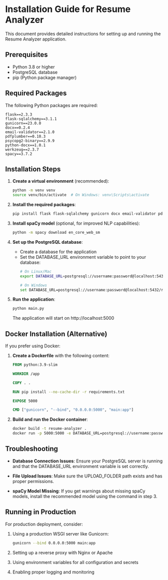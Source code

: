 # Installation Guide for Resume Analyzer

This document provides detailed instructions for setting up and running the Resume Analyzer application.

## Prerequisites

- Python 3.8 or higher
- PostgreSQL database
- pip (Python package manager)

## Required Packages

The following Python packages are required:

```
flask==2.3.3
flask-sqlalchemy==3.1.1
gunicorn==23.0.0
docx==0.2.4
email-validator==2.1.0
pdfplumber==0.10.3
psycopg2-binary==2.9.9
python-docx==1.0.1
werkzeug==2.3.7
spacy==3.7.2
```

## Installation Steps

1. **Create a virtual environment** (recommended):
   ```bash
   python -m venv venv
   source venv/bin/activate  # On Windows: venv\Scripts\activate
   ```

2. **Install the required packages**:
   ```bash
   pip install flask flask-sqlalchemy gunicorn docx email-validator pdfplumber psycopg2-binary python-docx werkzeug spacy
   ```

3. **Install spaCy model** (optional, for improved NLP capabilities):
   ```bash
   python -m spacy download en_core_web_sm
   ```

4. **Set up the PostgreSQL database**:
   - Create a database for the application
   - Set the DATABASE_URL environment variable to point to your database:
     ```bash
     # On Linux/Mac
     export DATABASE_URL=postgresql://username:password@localhost:5432/resume_analyzer
     
     # On Windows
     set DATABASE_URL=postgresql://username:password@localhost:5432/resume_analyzer
     ```

5. **Run the application**:
   ```bash
   python main.py
   ```
   
   The application will start on http://localhost:5000

## Docker Installation (Alternative)

If you prefer using Docker:

1. **Create a Dockerfile** with the following content:
   ```dockerfile
   FROM python:3.9-slim
   
   WORKDIR /app
   
   COPY . .
   
   RUN pip install --no-cache-dir -r requirements.txt
   
   EXPOSE 5000
   
   CMD ["gunicorn", "--bind", "0.0.0.0:5000", "main:app"]
   ```

2. **Build and run the Docker container**:
   ```bash
   docker build -t resume-analyzer .
   docker run -p 5000:5000 -e DATABASE_URL=postgresql://username:password@host:5432/resume_analyzer resume-analyzer
   ```

## Troubleshooting

- **Database Connection Issues**: Ensure your PostgreSQL server is running and that the DATABASE_URL environment variable is set correctly.
  
- **File Upload Issues**: Make sure the UPLOAD_FOLDER path exists and has proper permissions.
  
- **spaCy Model Missing**: If you get warnings about missing spaCy models, install the recommended model using the command in step 3.

## Running in Production

For production deployment, consider:

1. Using a production WSGI server like Gunicorn:
   ```bash
   gunicorn --bind 0.0.0.0:5000 main:app
   ```

2. Setting up a reverse proxy with Nginx or Apache

3. Using environment variables for all configuration and secrets

4. Enabling proper logging and monitoring